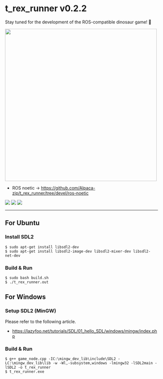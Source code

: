 # t_rex_runner v0.2.2

Stay tuned for the development of the ROS-compatible dinosaur game! :ghost:  

<img src="https://user-images.githubusercontent.com/84959376/222948883-bc049a28-dd4c-4685-b61b-c1c6f5b9c1af.gif" width="500px">

- ROS noetic -> https://github.com/Alpaca-zip/t_rex_runner/tree/devel/ros-noetic

[![](https://img.shields.io/badge/Ubuntu20.04%20build-passing-green?style=flat-square&logo=Ubuntu)](https://github.com/Alpaca-zip/t_rex_runner) [![](https://img.shields.io/badge/Windows11%20build-passing-green?style=flat-square&logo=Windows)](https://github.com/Alpaca-zip/t_rex_runner) [![](https://img.shields.io/badge/ROS%20noetic%20build-passing-green?style=flat-square&logo=ros)](https://github.com/Alpaca-zip/t_rex_runner/tree/devel/ros-noetic)
___
## For Ubuntu
### Install SDL2
```
$ sudo apt-get install libsdl2-dev
$ sudo apt-get install libsdl2-image-dev libsdl2-mixer-dev libsdl2-net-dev
```

### Build & Run
```
$ sudo bash build.sh
$ ./t_rex_runner.out
```
## For Windows
### Setup SDL2 (MinGW)
Please refer to the following article.  
- https://lazyfoo.net/tutorials/SDL/01_hello_SDL/windows/mingw/index.php

### Build & Run
```
$ g++ game_node.cpp -IC:\mingw_dev_lib\include\SDL2 -LC:\mingw_dev_lib\lib -w -Wl,-subsystem,windows -lmingw32 -lSDL2main -lSDL2 -o t_rex_runner
$ t_rex_runner.exe
```
